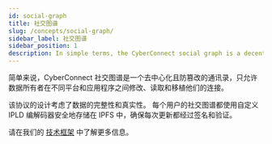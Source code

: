 ```yaml
---
id: social-graph
title: 社交图谱
slug: /concepts/social-graph/
sidebar_label: 社交图谱
sidebar_position: 1
description: In simple terms, the CyberConnect social graph is a decentralized and tamper-proof address book that only allows data owners to modify, read, and port their connections across different platforms and applications.
---
```


简单来说，CyberConnect 社交图谱是一个去中心化且防篡改的通讯录，只允许数据所有者在不同平台和应用程序之间修改、读取和移植他们的连接。

该协议的设计考虑了数据的完整性和真实性。 每个用户的社交图谱都使用自定义 IPLD 编解码器安全地存储在 IPFS 中，确保每次更新都经过签名和验证。

请在我们的 [技术框架](/protocol/technical-framework/) 中了解更多信息。

